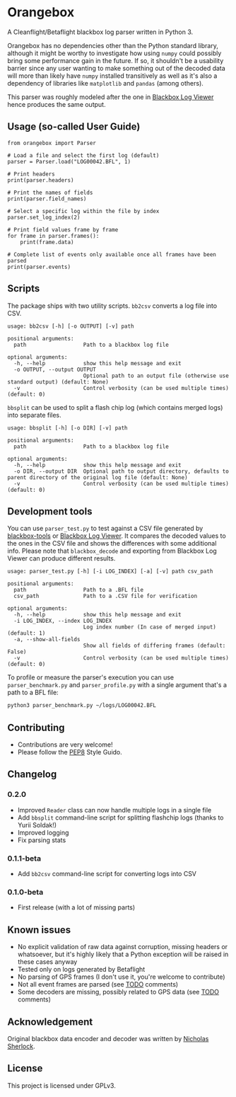 # Orangebox

A Cleanflight/Betaflight blackbox log parser written in Python 3.

Orangebox has no dependencies other than the Python standard library, although it might be worthy to investigate
how using `numpy` could possibly bring some performance gain in the future. If so, it shouldn't be a usability barrier
since any user wanting to make something out of the decoded data will more than likely have `numpy` installed
transitively as well as it's also a dependency of libraries like `matplotlib` and `pandas` (among others).

This parser was roughly modeled after the one in [Blackbox Log Viewer](https://github.com/betaflight/blackbox-log-viewer) hence produces the same output.

## Usage (so-called User Guide)

```python3
from orangebox import Parser

# Load a file and select the first log (default)
parser = Parser.load("LOG00042.BFL", 1)

# Print headers
print(parser.headers)

# Print the names of fields
print(parser.field_names)

# Select a specific log within the file by index
parser.set_log_index(2)

# Print field values frame by frame
for frame in parser.frames():
    print(frame.data)

# Complete list of events only available once all frames have been parsed
print(parser.events)
```

## Scripts

The package ships with two utility scripts. `bb2csv` converts a log file into CSV.

```
usage: bb2csv [-h] [-o OUTPUT] [-v] path

positional arguments:
  path                  Path to a blackbox log file

optional arguments:
  -h, --help            show this help message and exit
  -o OUTPUT, --output OUTPUT
                        Optional path to an output file (otherwise use standard output) (default: None)
  -v                    Control verbosity (can be used multiple times) (default: 0)
```

`bbsplit` can be used to split a flash chip log (which contains merged logs) into separate files.

```
usage: bbsplit [-h] [-o DIR] [-v] path

positional arguments:
  path                  Path to a blackbox log file

optional arguments:
  -h, --help            show this help message and exit
  -o DIR, --output DIR  Optional path to output directory, defaults to parent directory of the original log file (default: None)
  -v                    Control verbosity (can be used multiple times) (default: 0)
```

## Development tools

You can use `parser_test.py` to test against a CSV file generated by [blackbox-tools](https://github.com/cleanflight/blackbox-tools)
or [Blackbox Log Viewer](https://github.com/betaflight/blackbox-log-viewer). It compares the decoded values to the ones in the CSV file and shows the differences with some additional info.
Please note that `blackbox_decode` and exporting from Blackbox Log Viewer can produce different results.

```
usage: parser_test.py [-h] [-i LOG_INDEX] [-a] [-v] path csv_path

positional arguments:
  path                  Path to a .BFL file
  csv_path              Path to a .CSV file for verification

optional arguments:
  -h, --help            show this help message and exit
  -i LOG_INDEX, --index LOG_INDEX
                        Log index number (In case of merged input) (default: 1)
  -a, --show-all-fields
                        Show all fields of differing frames (default: False)
  -v                    Control verbosity (can be used multiple times) (default: 0)
```

To profile or measure the parser's execution you can use `parser_benchmark.py` and `parser_profile.py` with a single argument that's a path to a BFL file:

```bash
python3 parser_benchmark.py ~/logs/LOG00042.BFL
```

## Contributing

* Contributions are very welcome!
* Please follow the [PEP8](https://www.python.org/dev/peps/pep-0008/) Style Guido.

## Changelog

### 0.2.0

* Improved `Reader` class can now handle multiple logs in a single file
* Add `bbsplit` command-line script for splitting flashchip logs (thanks to Yurii Soldak!)
* Improved logging
* Fix parsing stats

### 0.1.1-beta

* Add `bb2csv` command-line script for converting logs into CSV

### 0.1.0-beta

* First release (with a lot of missing parts)

## Known issues

* No explicit validation of raw data against corruption, missing headers or whatsoever, but it's highly likely that a Python exception will be raised in these cases anyway
* Tested only on logs generated by Betaflight
* No parsing of GPS frames (I don't use it, you're welcome to contribute)
* Not all event frames are parsed (see [TODO](orangebox/events.py) comments)
* Some decoders are missing, possibly related to GPS data (see [TODO](orangebox/decoders.py) comments)

## Acknowledgement

Original blackbox data encoder and decoder was written by [Nicholas Sherlock](https://github.com/thenickdude).

## License

This project is licensed under GPLv3.
